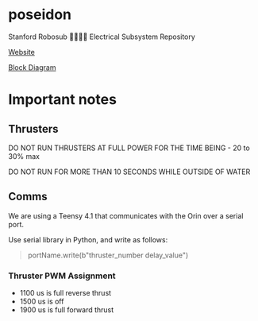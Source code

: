 # poseidon
Stanford Robosub 🏄‍♂️🐳🌊 Electrical Subsystem Repository

[Website](https://www.stanfordrobosub.org/)

[Block Diagram](https://drive.google.com/file/d/1UzBXgo1StivMrRFJ6YxzVo7dkJmS1rf_/view?usp=sharing)

# Important notes
## Thrusters
DO NOT RUN THRUSTERS AT FULL POWER FOR THE TIME BEING - 20 to 30% max

DO NOT RUN FOR MORE THAN 10 SECONDS WHILE OUTSIDE OF WATER

## Comms
We are using a Teensy 4.1 that communicates with the Orin over a serial port.

Use serial library in Python, and write as follows:
> portName.write(b"thruster_number delay_value")

### Thruster PWM Assignment
- 1100 us is full reverse thrust
- 1500 us is off
- 1900 us is full forward thrust
